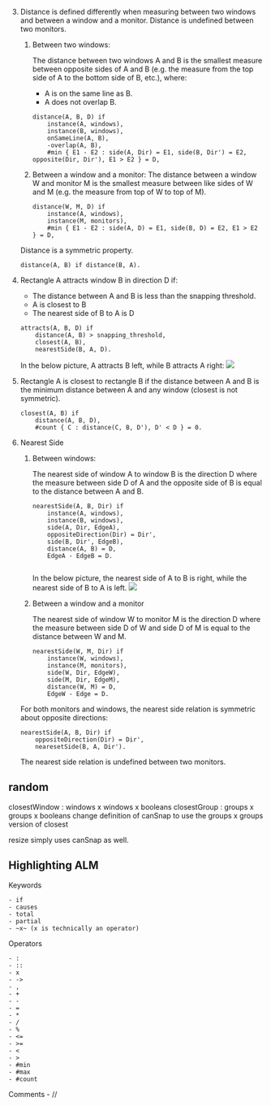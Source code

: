 3. Distance is defined differently when measuring between two windows and between a window and
   a monitor. Distance is undefined between two monitors.

    1. Between two windows:

       The distance between two windows A and B is the smallest measure between opposite sides
       of A and B (e.g. the measure from the top side of A to the bottom side of B, etc.), where:
       - A is on the same line as B.
       - A does not overlap B.

       ```
       distance(A, B, D) if
           instance(A, windows),
           instance(B, windows),
           onSameLine(A, B),
           -overlap(A, B),
           #min { E1 - E2 : side(A, Dir) = E1, side(B, Dir') = E2, opposite(Dir, Dir'), E1 > E2 } = D,
       ```
    2. Between a window and a monitor:
        The distance between a window W and monitor M is the smallest 
        measure between like sides of W and M (e.g. the measure from top of W
        to top of M).
        ```
        distance(W, M, D) if
            instance(A, windows),
            instance(M, monitors),
            #min { E1 - E2 : side(A, D) = E1, side(B, D) = E2, E1 > E2 } = D,
        ```
    Distance is a symmetric property.
    ```
    distance(A, B) if distance(B, A).
    ```

5. Rectangle A attracts window B in direction D if:
    - The distance between A and B is less than the snapping threshold.
    - A is closest to B
    - The nearest side of B to A is D

    ```
    attracts(A, B, D) if
        distance(A, B) > snapping_threshold,
        closest(A, B),
        nearestSide(B, A, D).
    ```
    In the below picture, A attracts B left, while B attracts A right:
    ![](https://i.imgur.com/zYOB0rS.png)
6. Rectangle A is closest to rectangle B if the distance between A and B is the minimum distance between A and any window (closest is not symmetric).

    ```
    closest(A, B) if
        distance(A, B, D),
        #count { C : distance(C, B, D'), D' < D } = 0.
    ```

9.  Nearest Side
    1. Between windows:

        The nearest side of window A to window B is the direction D where the measure between
        side D of A and the opposite side of B is equal to the distance between A and B.

        ```
        nearestSide(A, B, Dir) if
            instance(A, windows),
            instance(B, windows),
            side(A, Dir, EdgeA),
            oppositeDirection(Dir) = Dir',
            side(B, Dir', EdgeB),
            distance(A, B) = D,
            EdgeA - EdgeB = D.
        
        
        ```

        In the below picture, the nearest side of A to B is right, while the nearest side of B to A is left.
        ![](https://i.imgur.com/zYOB0rS.png)

    2. Between a window and a monitor

        The nearest side of window W to monitor M is the direction D where the measure between
        side D of W and side D of M is equal to the distance between W and M.

        ```
        nearestSide(W, M, Dir) if
            instance(W, windows),
            instance(M, monitors),
            side(W, Dir, EdgeW),
            side(M, Dir, EdgeM),
            distance(W, M) = D,
            EdgeW - Edge = D.
        ```
    
    For both monitors and windows, the nearest side relation is symmetric about opposite directions:
    ```
    nearestSide(A, B, Dir) if
        oppositeDirection(Dir) = Dir',
        nearesetSide(B, A, Dir').
    ```

    The nearest side relation is undefined between two monitors.




## random

closestWindow : windows x windows x booleans
closestGroup : groups x groups x booleans
change definition of canSnap to use the groups x groups version of closest

resize simply uses canSnap as well.

## Highlighting ALM

Keywords

    - if
    - causes
    - total
    - partial
    - ~x~ (x is technically an operator)

Operators

    - :
    - ::
    - x
    - ->
    - ,
    - +
    - -
    - =
    - *
    - /
    - %
    - <=
    - >=
    - <
    - >
    - #min
    - #max
    - #count

Comments
    - //
